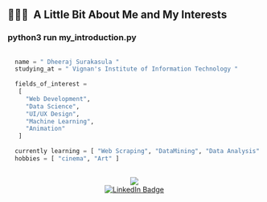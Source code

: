 
<h2> 👨🏻‍💻 &nbsp;A Little Bit About Me and My Interests</h2>
  
### python3 run my_introduction.py
```python
  
  name = " Dheeraj Surakasula "
  studying_at = " Vignan's Institute of Information Technology "
  
  fields_of_interest =
   [
     "Web Development",
     "Data Science",
     "UI/UX Design",
     "Machine Learning",
     "Animation"
   ]
  
  currently learning = [ "Web Scraping", "DataMining", "Data Analysis" ]
  hobbies = [ "cinema", "Art" ]
  
  ``` 
  <div align='center'>
<img src='https://media.giphy.com/media/gjrYDwbjnK8x36xZIO/giphy.gif'/>
  </div>

  <div id="badges" align="center">
  <a href="https://www.linkedin.com/in/dheeraj-surakasula-764964254/">
    <img src="https://img.shields.io/badge/LinkedIn-blue?style=for-the-badge&logo=linkedin&logoColor=white" alt="LinkedIn Badge"/>
  </a>
  
    
